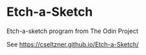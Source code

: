 # Etch-a-Sketch
Etch-a-sketch program from The Odin Project

See https://cseltzner.github.io/Etch-a-Sketch/
